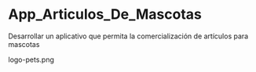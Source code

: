 # App_Articulos_De_Mascotas

Desarrollar un aplicativo que permita la comercialización de artículos para mascotas

logo-pets.png
